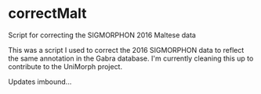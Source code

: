 # correctMalt
Script for correcting the SIGMORPHON 2016 Maltese data

This was a script I used to correct the 2016 SIGMORPHON data to reflect the same annotation in the Gabra database. I'm currently cleaning this up to contribute to the UniMorph project.

Updates imbound...
